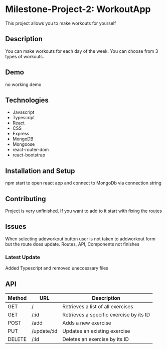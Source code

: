 # Milestone-Project-2: WorkoutApp

This project allows you to make workouts for yourself

## Description

You can make workouts for each day of the week. You can choose from 3 types of workouts.

## Demo

no working demo

## Technologies

- Javascript
- Typescript
- React
- CSS
- Express
- MongoDB
- Mongoose
- react-router-dom
- react-bootstrap

## Installation and Setup

npm start to open react app and connect to MongoDb via connection string

## Contributing

Project is very unfinished. If you want to add to it start with fixing the routes

## Issues

When selecting addworkout button user is not taken to addworkout form but the route does update. Routes, API, Components not finishes

### Latest Update

Added Typescript and removed uneccessary files

## API

| Method | URL | Description |
| ------ | --- | ----------- |
| GET    | / | Retrieves a list of all exercises |
| GET    | /:id | Retrieves a specific exercise by its ID |
| POST   | /add | Adds a new exercise |
| PUT    | /update/:id | Updates an existing exercise |
| DELETE | /:id | Deletes an exercise by its ID |




